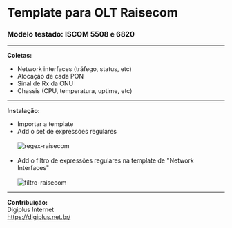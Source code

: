 # Template para OLT Raisecom
### Modelo testado: ISCOM 5508 e 6820
---
**Coletas:**

* Network interfaces (tráfego, status, etc)
* Alocação de cada PON
* Sinal de Rx da ONU
* Chassis (CPU, temperatura, uptime, etc)
---
**Instalação:**

* Importar a template <br>
* Add o set de expressões regulares <br><br>
![regex-raisecom](https://user-images.githubusercontent.com/63215450/151564792-55486301-9b3b-4b0b-bbae-32ab748f0446.jpg) <br><br>
* Add o filtro de expressões regulares na template de "Network Interfaces" <br><br>
![filtro-raisecom](https://user-images.githubusercontent.com/63215450/151564853-4717e32d-777d-4f92-966c-267072e5c67e.jpg)
---
**Contribuição:** <br>
Digiplus Internet <br>
https://digiplus.net.br/
